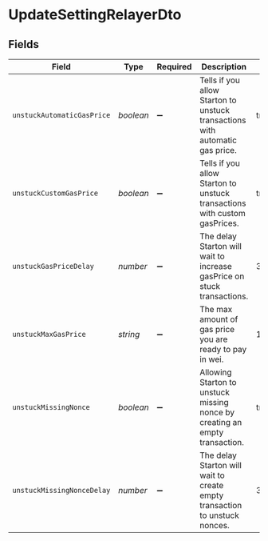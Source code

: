 # UpdateSettingRelayerDto


## Fields

| Field                                                                        | Type                                                                         | Required                                                                     | Description                                                                  | Example                                                                      |
| ---------------------------------------------------------------------------- | ---------------------------------------------------------------------------- | ---------------------------------------------------------------------------- | ---------------------------------------------------------------------------- | ---------------------------------------------------------------------------- |
| `unstuckAutomaticGasPrice`                                                   | *boolean*                                                                    | :heavy_minus_sign:                                                           | Tells if you allow Starton to unstuck transactions with automatic gas price. | true                                                                         |
| `unstuckCustomGasPrice`                                                      | *boolean*                                                                    | :heavy_minus_sign:                                                           | Tells if you allow Starton to unstuck transactions with custom gasPrices.    | true                                                                         |
| `unstuckGasPriceDelay`                                                       | *number*                                                                     | :heavy_minus_sign:                                                           | The delay Starton will wait to increase gasPrice on stuck transactions.      | 300                                                                          |
| `unstuckMaxGasPrice`                                                         | *string*                                                                     | :heavy_minus_sign:                                                           | The max amount of gas price you are ready to pay in wei.                     | 150000000000                                                                 |
| `unstuckMissingNonce`                                                        | *boolean*                                                                    | :heavy_minus_sign:                                                           | Allowing Starton to unstuck missing nonce by creating an empty transaction.  | true                                                                         |
| `unstuckMissingNonceDelay`                                                   | *number*                                                                     | :heavy_minus_sign:                                                           | The delay Starton will wait to create empty transaction to unstuck nonces.   | 300                                                                          |